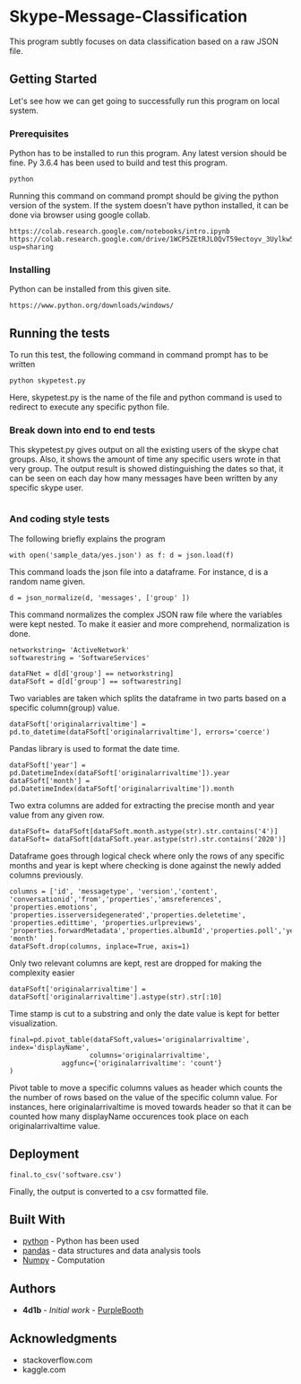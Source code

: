 # Skype-Message-Classification


This program subtly focuses on data classification based on a raw JSON file.

## Getting Started

Let's see how we can get going to successfully run this program on local system.

### Prerequisites

Python has to be installed to run this program. Any latest version should be fine. Py 3.6.4 has been used to build and test this program.

```
python
```
Running this command on command prompt should be giving the python version of the system. If the system doesn't have python installed, it can be done via browser using google collab. 

```
https://colab.research.google.com/notebooks/intro.ipynb
https://colab.research.google.com/drive/1WCP5ZEtRJL0QvT59ectoyv_3Uylkw5RJ?usp=sharing
```

### Installing

Python can be installed from this given site.

```
https://www.python.org/downloads/windows/
```



## Running the tests

To run this test, the following command in command prompt has to be written

```
python skypetest.py 
```

Here, skypetest.py is the name of the file and python command is used to redirect to execute any specific python file.


### Break down into end to end tests

This skypetest.py gives output on all the existing users of the skype chat groups. Also, it shows the amount of time any specific users wrote in that very group. The output result is showed distinguishing the dates so that, it can be seen on each day how many messages have been written by any specific skype user.

```

```

### And coding style tests

The following briefly explains the program


```
with open('sample_data/yes.json') as f: d = json.load(f)
```
This command loads the json file into a dataframe. For instance, d is a random name given.

```
d = json_normalize(d, 'messages', ['group' ])
```
This command normalizes the complex JSON raw file where the variables were kept nested. To make it easier and more comprehend, normalization is done.

```
networkstring= 'ActiveNetwork'
softwarestring = 'SoftwareServices'

dataFNet = d[d['group'] == networkstring]
dataFSoft = d[d['group'] == softwarestring]
```
Two variables are taken which splits the dataframe in two parts based on a specific column(group) value. 


```
dataFSoft['originalarrivaltime'] = pd.to_datetime(dataFSoft['originalarrivaltime'], errors='coerce')
```
Pandas library is used to format the date time.

```
dataFSoft['year'] = pd.DatetimeIndex(dataFSoft['originalarrivaltime']).year
dataFSoft['month'] = pd.DatetimeIndex(dataFSoft['originalarrivaltime']).month
```
Two extra columns are added for extracting the precise month and year value from any given row.

```
dataFSoft= dataFSoft[dataFSoft.month.astype(str).str.contains('4')] 
dataFSoft= dataFSoft[dataFSoft.year.astype(str).str.contains('2020')] 
```
Dataframe goes through logical check where only the rows of any specific months and year is kept where checking is done against the newly added columns previously.

```
columns = ['id', 'messagetype', 'version','content', 'conversationid','from','properties','amsreferences', 'properties.emotions',  'properties.isserversidegenerated','properties.deletetime', 'properties.edittime', 'properties.urlpreviews', 'properties.forwardMetadata','properties.albumId','properties.poll','year', 'month'   ]
dataFSoft.drop(columns, inplace=True, axis=1)
```
Only two relevant columns are kept, rest are dropped for making the complexity easier

```
dataFSoft['originalarrivaltime'] = dataFSoft['originalarrivaltime'].astype(str).str[:10]
```
Time stamp is cut to a substring and only the date value is kept for better visualization.

```
final=pd.pivot_table(dataFSoft,values='originalarrivaltime', index='displayName', 
                    columns='originalarrivaltime',
             aggfunc={'originalarrivaltime': 'count'}
)
```
Pivot table to move a specific columns values as header which counts the the number of rows based on the value of the specific column value. For instances, here originalarrivaltime is moved towards header so that it can be counted how many displayName occurences took place on each originalarrivaltime value.



## Deployment

```
final.to_csv('software.csv')
```
Finally, the output is converted to a csv formatted file.


## Built With

* [python](https://docs.python.org/3/) - Python has been used
* [pandas](https://pandas.pydata.org/docs/) - data structures and data analysis tools 
* [Numpy](https://numpy.org/) - Computation



 

## Authors

* **4d1b** - *Initial work* - [PurpleBooth](https://github.com/4d1b)




## Acknowledgments

* stackoverflow.com
* kaggle.com


